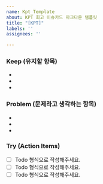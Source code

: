 ```yaml
---
name: Kpt_Template
about: KPT 회고 이슈카드 마크다운 템플릿
title: "[KPT]"
labels: ''
assignees: ''

---
```


### Keep (유지할 항목)
*
*
*

### Problem (문제라고 생각하는 항목)
*
*
*

### Try (Action Items)
- [ ]  Todo 형식으로 작성해주세요.
- [ ]  Todo 형식으로 작성해주세요.
- [ ]  Todo 형식으로 작성해주세요.
